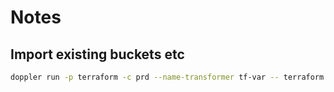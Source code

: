 # Notes

## Import existing buckets etc

```bash
doppler run -p terraform -c prd --name-transformer tf-var -- terraform import module.minio_bucket[3].minio_s3_bucket.bucket zalando-postgres
```
